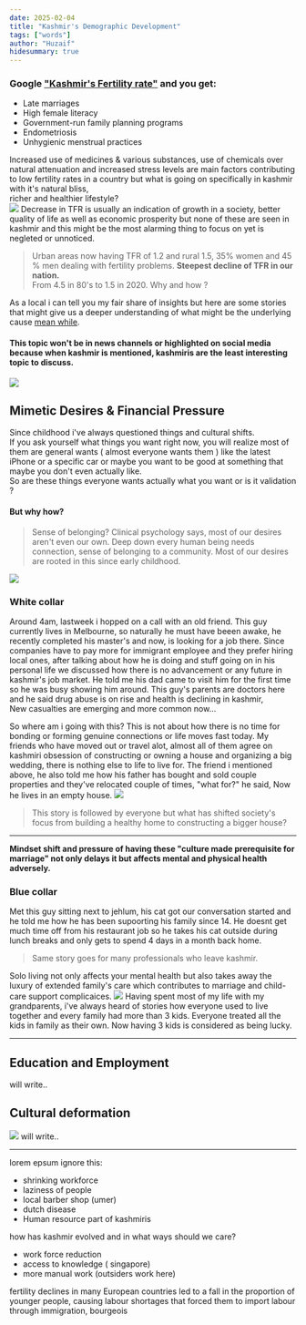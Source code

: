 ```yaml
---
date: 2025-02-04
title: "Kashmir's Demographic Development"
tags: ["words"]
author: "Huzaif"
hidesummary: true
---
```


### Google ["Kashmir's Fertility rate"](https://www.google.com/search?client=safari&rls=en&q=kashmir%27s+feritlity+rate&ie=UTF-8&oe=UTF-8) and you get:

- Late marriages
- High female literacy
- Government-run family planning programs
- Endometriosis
- Unhygienic menstrual practices

Increased use of medicines & various substances, use of chemicals over natural attenuation and increased stress levels are main factors contributing to low fertility rates in a country but what is going on specifically in kashmir with it's natural bliss, \
richer and healthier lifestyle? \
![](/blogs/vk.jpg)
Decrease in TFR is usually an indication of growth in a society, better quality of life as well as economic prosperity but none of these are seen in kashmir and this might be the most alarming thing to focus on yet is negleted or unnoticed.

>Urban areas now having TFR of 1.2 and rural 1.5, 35% women and 45 % men dealing with fertility problems. **Steepest decline of TFR in our nation.** \
From 4.5 in 80's to 1.5 in 2020. Why and how ?

As a local i can tell you my fair share of insights but here are some stories that might give us a deeper understanding of what might be the underlying cause [mean while](https://theprint.in/opinion/despite-conflict-kashmiris-economically-better-than-people-of-most-indian-states/222038/).

#### This topic won't be in news channels or highlighted on social media because when kashmir is mentioned, kashmiris are the least interesting topic to discuss.
![](/blogs/ck.jpg)

## Mimetic Desires & Financial Pressure
Since childhood i've always questioned things and cultural shifts. \
If you ask yourself what things you want right now, you will realize most of them are general wants ( almost everyone wants them ) like the latest iPhone or a specific car or maybe you want to be good at something that maybe you don't even actually like. \
So are these things everyone wants actually what you want or is it validation ?
#### But why how?
> Sense of belonging? Clinical psychology says, most of our desires aren't even our own. Deep down every human being needs connection, sense of belonging to a community. Most of our desires are rooted in this since early childhood.

![](/blogs/mimetic.jpg)
### White collar
Around 4am, lastweek i hopped on a call with an old friend. This guy currently lives in Melbourne, so naturally he must have beeen awake, he recently completed his master's and now, is looking for a job there. Since companies have to pay more for immigrant employee and they prefer hiring local ones, after talking about how he is doing and stuff going on in his personal life we discussed how there is no advancement or any future in kashmir's job market. He told me his dad came to visit him for the first time so he was busy showing him around. This guy's parents are doctors here and he said drug abuse is on rise and health is declining in kashmir, \
New casualties are emerging and more common now...

So where am i going with this? This is not about how there is no time for bonding or forming genuine connections or life moves fast today. My friends who have moved out or travel alot, almost all of them agree on kashmiri obsession of constructing or owning a house and organizing a big wedding, there is nothing else to life to live for. The friend i mentioned above, he also told me how his father has bought and sold couple properties and they've relocated couple of times, "what for?" he said, Now he lives in an empty house.
![](/blogs/fam.jpg)

>This story is followed by everyone but what has shifted society's focus from building a healthy home to constructing a bigger house?


---



 **Mindset shift and pressure of having these "culture made prerequisite for marriage" not only delays it but affects mental and physical health adversely.**
### Blue collar
Met this guy sitting next to jehlum, his cat got our conversation started and he told me how he has been supoorting his family since 14. He doesnt get much time off from his restaurant job so he takes his cat outside during lunch breaks and only gets to spend 4 days in a month back home. 
>Same story goes for many professionals who leave kashmir.


Solo living not only affects your mental health but also takes away the luxury of extended family's care which contributes to marriage and child-care support complicaices.
![](/blogs/kash.jpg)
Having spent most of my life with my grandparents, i've always heard of stories how everyone used to live together and every family had more than 3 kids. Everyone treated all the kids in family as their own. Now having 3 kids is considered as being lucky.

---

## Education and Employment
will write..
## Cultural deformation
![](/blogs/pk.jpg)
will write..


---
lorem epsum ignore this:
- shrinking workforce
- laziness of people
- local barber shop (umer)
- dutch disease
- Human resource part of kashmiris


how has kashmir evolved and in what ways should we care?
- work force reduction
- access to knowledge ( singapore)
- more manual work (outsiders work here)

fertility declines in many European countries led to a fall in the proportion of younger people, causing labour shortages that forced them to import labour through immigration, bourgeois